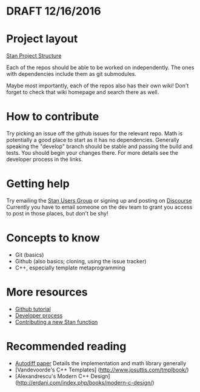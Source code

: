 # DRAFT 12/16/2016

# Project layout
[Stan Project Structure](https://github.com/stan-dev/stan/wiki#github-repositories-and-submodule-relationships)

Each of the repos should be able to be worked on independently. The ones with dependencies include them as git submodules.

Maybe most importantly, each of the repos also has their own wiki! Don't forget to check that wiki homepage and search there as well.

# How to contribute
Try picking an issue off the github issues for the relevant repo. Math is potentially a good place to start as it has no dependencies. Generally speaking the "develop" branch should be stable and passing the build and tests. You should begin your changes there. For more details see the developer process in the links.

# Getting help
Try emailing the [Stan Users Group](https://groups.google.com/forum/#!categories/stan-users/general) or signing up and posting on [Discourse](http://discourse.mc-stan.org/)
Currently you have to email someone on the dev team to grant you access to post in those places, but don't be shy! 

# Concepts to know
* Git (basics)
* Github (also basics; cloning, using the issue tracker)
* C++, especially template metaprogramming

# More resources
* [Github tutorial](https://guides.github.com/activities/hello-world/) 
* [Developer process](https://github.com/stan-dev/stan/wiki/Developer-process-overview)
* [Contributing a new Stan function](https://github.com/stan-dev/stan/wiki/Contributing-New-Functions-to-Stan)

# Recommended reading
* [Autodiff paper](https://arxiv.org/abs/1509.07164) Details the implementation and math library generally
* [Vandevoorde's C++ Templates] (http://www.josuttis.com/tmplbook/)
* [Alexandrescu's Modern C++ Design] (http://erdani.com/index.php/books/modern-c-design/)
